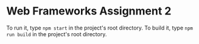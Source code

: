 # Web Frameworks Assignment 2

To run it, type `npm start` in the project's root directory.
To build it, type `npm run build` in the project's root directory.
